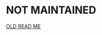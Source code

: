 # NOT MAINTAINED 

[OLD READ ME](https://github.com/ahelal/ansible-sonar/blob/226b6e2e7c5680d41838e9f31a686e8095ad47e8/README.md)
